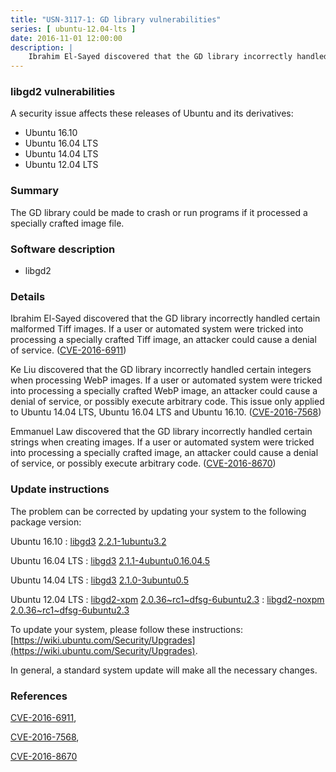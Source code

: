 ```yaml
---
title: "USN-3117-1: GD library vulnerabilities"
series: [ ubuntu-12.04-lts ]
date: 2016-11-01 12:00:00
description: |
    Ibrahim El-Sayed discovered that the GD library incorrectly handled certain malformed Tiff images. If a user or automated system were tricked into processing a specially crafted Tiff image, an attacker could cause a denial of service. ([CVE-2016-6911](http://people.ubuntu.com/~ubuntu-security/cve/CVE-2016-6911))
--- 
```

 
### libgd2 vulnerabilities

A security issue affects these releases of Ubuntu and its derivatives:

* Ubuntu 16.10
* Ubuntu 16.04 LTS
* Ubuntu 14.04 LTS
* Ubuntu 12.04 LTS

### Summary

The GD library could be made to crash or run programs if it processed a specially crafted image file.

### Software description

* libgd2 

### Details

Ibrahim El-Sayed discovered that the GD library incorrectly handled certain malformed Tiff images. If a user or automated system were tricked into processing a specially crafted Tiff image, an attacker could cause a denial of service. ([CVE-2016-6911](http://people.ubuntu.com/~ubuntu-security/cve/CVE-2016-6911))

Ke Liu discovered that the GD library incorrectly handled certain integers when processing WebP images. If a user or automated system were tricked into processing a specially crafted WebP image, an attacker could cause a denial of service, or possibly execute arbitrary code. This issue only applied to Ubuntu 14.04 LTS, Ubuntu 16.04 LTS and Ubuntu 16.10. ([CVE-2016-7568](http://people.ubuntu.com/~ubuntu-security/cve/CVE-2016-7568))

Emmanuel Law discovered that the GD library incorrectly handled certain strings when creating images. If a user or automated system were tricked into processing a specially crafted image, an attacker could cause a denial of service, or possibly execute arbitrary code. ([CVE-2016-8670](http://people.ubuntu.com/~ubuntu-security/cve/CVE-2016-8670)) 

### Update instructions

The problem can be corrected by updating your system to the following package version:

Ubuntu 16.10
 : [libgd3](https://launchpad.net/ubuntu/+source/libgd2) <span> [2.2.1-1ubuntu3.2](https://launchpad.net/ubuntu/+source/libgd2/2.2.1-1ubuntu3.2) </span> 

Ubuntu 16.04 LTS
 : [libgd3](https://launchpad.net/ubuntu/+source/libgd2) <span> [2.1.1-4ubuntu0.16.04.5](https://launchpad.net/ubuntu/+source/libgd2/2.1.1-4ubuntu0.16.04.5) </span> 

Ubuntu 14.04 LTS
 : [libgd3](https://launchpad.net/ubuntu/+source/libgd2) <span> [2.1.0-3ubuntu0.5](https://launchpad.net/ubuntu/+source/libgd2/2.1.0-3ubuntu0.5) </span> 

Ubuntu 12.04 LTS
 : [libgd2-xpm](https://launchpad.net/ubuntu/+source/libgd2) <span> [2.0.36~rc1~dfsg-6ubuntu2.3](https://launchpad.net/ubuntu/+source/libgd2/2.0.36~rc1~dfsg-6ubuntu2.3) </span> 
 : [libgd2-noxpm](https://launchpad.net/ubuntu/+source/libgd2) <span> [2.0.36~rc1~dfsg-6ubuntu2.3](https://launchpad.net/ubuntu/+source/libgd2/2.0.36~rc1~dfsg-6ubuntu2.3) </span> 

To update your system, please follow these instructions: [https://wiki.ubuntu.com/Security/Upgrades](https://wiki.ubuntu.com/Security/Upgrades).

In general, a standard system update will make all the necessary changes. 

### References

 [CVE-2016-6911](http://people.ubuntu.com/~ubuntu-security/cve/CVE-2016-6911), 

 [CVE-2016-7568](http://people.ubuntu.com/~ubuntu-security/cve/CVE-2016-7568), 

 [CVE-2016-8670](http://people.ubuntu.com/~ubuntu-security/cve/CVE-2016-8670)
 
